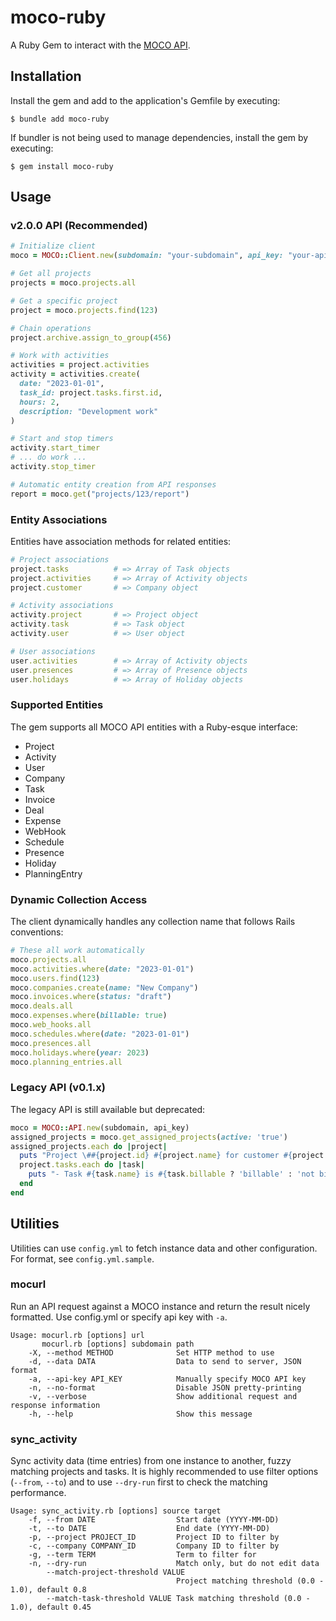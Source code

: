 # moco-ruby

A Ruby Gem to interact with the [MOCO API](https://hundertzehn.github.io/mocoapp-api-docs/).

## Installation

Install the gem and add to the application's Gemfile by executing:

    $ bundle add moco-ruby

If bundler is not being used to manage dependencies, install the gem by executing:

    $ gem install moco-ruby

## Usage

### v2.0.0 API (Recommended)

```ruby
# Initialize client
moco = MOCO::Client.new(subdomain: "your-subdomain", api_key: "your-api-key")

# Get all projects
projects = moco.projects.all

# Get a specific project
project = moco.projects.find(123)

# Chain operations
project.archive.assign_to_group(456)

# Work with activities
activities = project.activities
activity = activities.create(
  date: "2023-01-01",
  task_id: project.tasks.first.id,
  hours: 2,
  description: "Development work"
)

# Start and stop timers
activity.start_timer
# ... do work ...
activity.stop_timer

# Automatic entity creation from API responses
report = moco.get("projects/123/report")
```

### Entity Associations

Entities have association methods for related entities:

```ruby
# Project associations
project.tasks          # => Array of Task objects
project.activities     # => Array of Activity objects
project.customer       # => Company object

# Activity associations
activity.project       # => Project object
activity.task          # => Task object
activity.user          # => User object

# User associations
user.activities        # => Array of Activity objects
user.presences         # => Array of Presence objects
user.holidays          # => Array of Holiday objects
```

### Supported Entities

The gem supports all MOCO API entities with a Ruby-esque interface:

- Project
- Activity
- User
- Company
- Task
- Invoice
- Deal
- Expense
- WebHook
- Schedule
- Presence
- Holiday
- PlanningEntry

### Dynamic Collection Access

The client dynamically handles any collection name that follows Rails conventions:

```ruby
# These all work automatically
moco.projects.all
moco.activities.where(date: "2023-01-01")
moco.users.find(123)
moco.companies.create(name: "New Company")
moco.invoices.where(status: "draft")
moco.deals.all
moco.expenses.where(billable: true)
moco.web_hooks.all
moco.schedules.where(date: "2023-01-01")
moco.presences.all
moco.holidays.where(year: 2023)
moco.planning_entries.all
```

### Legacy API (v0.1.x)

The legacy API is still available but deprecated:

```ruby
moco = MOCO::API.new(subdomain, api_key)
assigned_projects = moco.get_assigned_projects(active: 'true')
assigned_projects.each do |project|
  puts "Project \##{project.id} #{project.name} for customer #{project.customer.name}"
  project.tasks.each do |task|
    puts "- Task #{task.name} is #{task.billable ? 'billable' : 'not billable'}"
  end
end
```

## Utilities

Utilities can use `config.yml` to fetch instance data and other configuration. For format, see `config.yml.sample`.

### mocurl

Run an API request against a MOCO instance and return the result nicely formatted.
Use config.yml or specify api key with `-a`.

```
Usage: mocurl.rb [options] url
       mocurl.rb [options] subdomain path
    -X, --method METHOD              Set HTTP method to use
    -d, --data DATA                  Data to send to server, JSON format
    -a, --api-key API_KEY            Manually specify MOCO API key
    -n, --no-format                  Disable JSON pretty-printing
    -v, --verbose                    Show additional request and response information
    -h, --help                       Show this message
```

### sync_activity

Sync activity data (time entries) from one instance to another, fuzzy matching projects and tasks.
It is highly recommended to use filter options (`--from`, `--to`) and to use `--dry-run` first to check the matching performance.

```
Usage: sync_activity.rb [options] source target
    -f, --from DATE                  Start date (YYYY-MM-DD)
    -t, --to DATE                    End date (YYYY-MM-DD)
    -p, --project PROJECT_ID         Project ID to filter by
    -c, --company COMPANY_ID         Company ID to filter by
    -g, --term TERM                  Term to filter for
    -n, --dry-run                    Match only, but do not edit data
        --match-project-threshold VALUE
                                     Project matching threshold (0.0 - 1.0), default 0.8
        --match-task-threshold VALUE Task matching threshold (0.0 - 1.0), default 0.45
```
